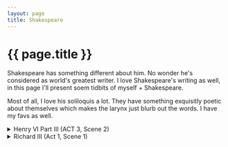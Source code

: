 ```yaml
---
layout: page
title: Shakespeare
---
```

<h1 class="center">{{ page.title }}</h1>

Shakespeare has something different about him. No wonder he's considered as world's greatest writer. I love Shakespeare's writing as well, in this page I'll present soem tidbits of myself + Shakespeare.

Most of all, I love his soliloquis a lot. They have something exquisitly poetic about themselves which makes the larynx just blurb out the words. I have my favs as well. 

<details>
  <summary>Henry VI Part III (ACT 3, Scene 2)</summary>
  <pre>
    I'll make my heaven to dream upon the crown,
    And, whiles I live, to account this world but hell,
    Until my mis-shaped trunk that bears this head
    Be round impaled with a glorious crown.
    And yet I know not how to get the crown,
    For many lives stand between me and home:
    And I,--like one lost in a thorny wood,
    That rends the thorns and is rent with the thorns,
    Seeking a way and straying from the way;
    Not knowing how to find the open air,
    But toiling desperately to find it out,--
    Torment myself to catch the English crown:
    And from that torment I will free myself,
    Or hew my way out with a bloody axe.
    Why, I can smile, and murder whiles I smile,
    And cry 'Content' to that which grieves my heart,
    And wet my cheeks with artificial tears,
    And frame my face to all occasions.
    I'll drown more sailors than the mermaid shall;
    I'll slay more gazers than the basilisk;
    I'll play the orator as well as Nestor,
    Deceive more slily than Ulysses could,
    And, like a Sinon, take another Troy.
    I can add colours to the chameleon,
    Change shapes with Proteus for advantages,
    And set the murderous Machiavel to school.
    Can I do this, and cannot get a crown?
    Tut, were it farther off, I'll pluck it down.
  </pre>
</details>

<details>
  <summary>Richard III (Act 1, Scene 1)</summary>
  <pre>
    Now is the winter of our discontent
    Made glorious summer by this sun of York;
    And all the clouds that lour’d upon our house
    In the deep bosom of the ocean buried.
    Now are our brows bound with victorious wreaths;
    Our bruised arms hung up for monuments;
    Our stern alarums changed to merry meetings,
    Our dreadful marches to delightful measures.
    Grim-visaged war hath smooth’d his wrinkled front;
    And now, instead of mounting barded steeds
    To fright the souls of fearful adversaries,
    He capers nimbly in a lady’s chamber
    To the lascivious pleasing of a lute.
    But I, that am not shaped for sportive tricks,
    Nor made to court an amorous looking-glass;
    I, that am rudely stamp’d, and want love’s majesty
    To strut before a wanton ambling nymph;
    I, that am curtail’d of this fair proportion,
    Cheated of feature by dissembling nature,
    Deformed, unfinish’d, sent before my time
    Into this breathing world, scarce half made up,
    And that so lamely and unfashionable
    That dogs bark at me as I halt by them;
    Why, I, in this weak piping time of peace,
    Have no delight to pass away the time,
    Unless to spy my shadow in the sun
    And descant on mine own deformity:
    And therefore, since I cannot prove a lover,
    To entertain these fair well-spoken days,
    I am determined to prove a villain
    And hate the idle pleasures of these days.
    Plots have I laid, inductions dangerous,
    By drunken prophecies, libels and dreams,
    To set my brother Clarence and the king
    In deadly hate the one against the other:
    And if King Edward be as true and just
    As I am subtle, false and treacherous,
    This day should Clarence closely be mew’d up,
    About a prophecy, which says that ‘G’
    Of Edward’s heirs the murderer shall be.
    Dive, thoughts, down to my soul:
  </pre>
</details>

